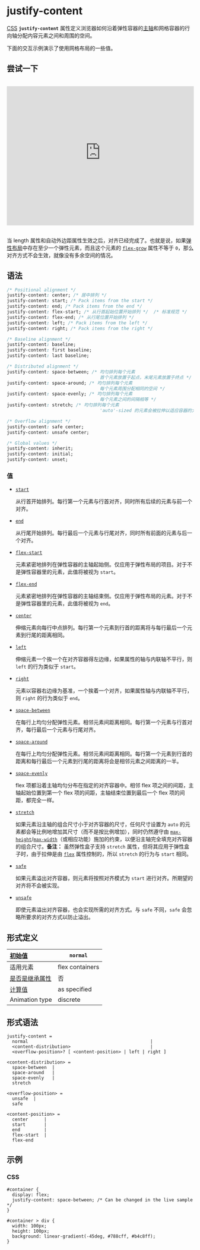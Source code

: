 # justify-content

[CSS](https://developer.mozilla.org/zh-CN/docs/Web/CSS) **`justify-content`** 属性定义浏览器如何沿着弹性容器的[主轴](https://developer.mozilla.org/zh-CN/docs/Glossary/Main_Axis)和网格容器的行向轴分配内容元素之间和周围的空间。

下面的交互示例演示了使用网格布局的一些值。

## 尝试一下

<iframe class="interactive is-default-height" height="200" src="https://interactive-examples.mdn.mozilla.net/pages/css/justify-content.html" title="MDN Web Docs Interactive Example" loading="lazy" data-readystate="complete" style="box-sizing: border-box; border: none; max-width: 100%; width: 765.719px; background-color: var(--background-secondary); border-radius: var(--elem-radius); color: var(--text-primary); height: 375px; margin: 1rem 0px; padding: 0px;"></iframe>

当 length 属性和自动外边距属性生效之后，对齐已经完成了。也就是说，如果[弹性布局](https://developer.mozilla.org/zh-CN/docs/Web/CSS/CSS_flexible_box_layout)中存在至少一个弹性元素，而且这个元素的 [`flex-grow`](https://developer.mozilla.org/zh-CN/docs/Web/CSS/flex-grow) 属性不等于 `0`，那么对齐方式不会生效，就像没有多余空间的情况。

## 语法

```css
/* Positional alignment */
justify-content: center; /* 居中排列 */
justify-content: start; /* Pack items from the start */
justify-content: end; /* Pack items from the end */
justify-content: flex-start; /* 从行首起始位置开始排列 */	/* 标准规范 */
justify-content: flex-end; /* 从行尾位置开始排列 */
justify-content: left; /* Pack items from the left */
justify-content: right; /* Pack items from the right */

/* Baseline alignment */
justify-content: baseline;
justify-content: first baseline;
justify-content: last baseline;

/* Distributed alignment */
justify-content: space-between; /* 均匀排列每个元素
                                   首个元素放置于起点，末尾元素放置于终点 */
justify-content: space-around; /* 均匀排列每个元素
                                   每个元素周围分配相同的空间 */
justify-content: space-evenly; /* 均匀排列每个元素
                                   每个元素之间的间隔相等 */
justify-content: stretch; /* 均匀排列每个元素
                                   'auto'-sized 的元素会被拉伸以适应容器的大小 */

/* Overflow alignment */
justify-content: safe center;
justify-content: unsafe center;

/* Global values */
justify-content: inherit;
justify-content: initial;
justify-content: unset;
```

### 值

-   [`start`](https://developer.mozilla.org/zh-CN/docs/Web/CSS/justify-content#start)

    从行首开始排列。每行第一个元素与行首对齐，同时所有后续的元素与前一个对齐。

-   [`end`](https://developer.mozilla.org/zh-CN/docs/Web/CSS/justify-content#end)

    从行尾开始排列。每行最后一个元素与行尾对齐，同时所有前面的元素与后一个对齐。

-   [`flex-start`](https://developer.mozilla.org/zh-CN/docs/Web/CSS/justify-content#flex-start)

    元素紧密地排列在弹性容器的主轴起始侧。仅应用于弹性布局的项目。对于不是弹性容器里的元素，此值将被视为 `start`。

-   [`flex-end`](https://developer.mozilla.org/zh-CN/docs/Web/CSS/justify-content#flex-end)

    元素紧密地排列在弹性容器的主轴结束侧。仅应用于弹性布局的元素。对于不是弹性容器里的元素，此值将被视为 `end`。

-   [`center`](https://developer.mozilla.org/zh-CN/docs/Web/CSS/justify-content#center)

    伸缩元素向每行中点排列。每行第一个元素到行首的距离将与每行最后一个元素到行尾的距离相同。

-   [`left`](https://developer.mozilla.org/zh-CN/docs/Web/CSS/justify-content#left)

    伸缩元素一个挨一个在对齐容器得左边缘，如果属性的轴与内联轴不平行，则 `left` 的行为类似于 `start`。

-   [`right`](https://developer.mozilla.org/zh-CN/docs/Web/CSS/justify-content#right)

    元素以容器右边缘为基准，一个挨着一个对齐，如果属性轴与内联轴不平行，则 `right` 的行为类似于 `end`。

-   [`space-between`](https://developer.mozilla.org/zh-CN/docs/Web/CSS/justify-content#space-between)

    在每行上均匀分配弹性元素。相邻元素间距离相同。每行第一个元素与行首对齐，每行最后一个元素与行尾对齐。

-   [`space-around`](https://developer.mozilla.org/zh-CN/docs/Web/CSS/justify-content#space-around)

    在每行上均匀分配弹性元素。相邻元素间距离相同。每行第一个元素到行首的距离和每行最后一个元素到行尾的距离将会是相邻元素之间距离的一半。

-   [`space-evenly`](https://developer.mozilla.org/zh-CN/docs/Web/CSS/justify-content#space-evenly)

    flex 项都沿着主轴均匀分布在指定的对齐容器中。相邻 flex 项之间的间距，主轴起始位置到第一个 flex 项的间距，主轴结束位置到最后一个 flex 项的间距，都完全一样。

-   [`stretch`](https://developer.mozilla.org/zh-CN/docs/Web/CSS/justify-content#stretch)

    如果元素沿主轴的组合尺寸小于对齐容器的尺寸，任何尺寸设置为 `auto` 的元素都会等比例地增加其尺寸（而不是按比例增加），同时仍然遵守由 [`max-height`](https://developer.mozilla.org/zh-CN/docs/Web/CSS/max-height)/[`max-width`](https://developer.mozilla.org/zh-CN/docs/Web/CSS/max-width)（或相应功能）施加的约束，以便沿主轴完全填充对齐容器的组合尺寸。**备注：** 虽然弹性盒子支持 `stretch` 属性，但将其应用于弹性盒子时，由于拉伸是由 [`flex`](https://developer.mozilla.org/zh-CN/docs/Web/CSS/flex) 属性控制的，所以 `stretch` 的行为与 `start` 相同。

-   [`safe`](https://developer.mozilla.org/zh-CN/docs/Web/CSS/justify-content#safe)

    如果元素溢出对齐容器，则元素将按照对齐模式为 `start` 进行对齐。所期望的对齐将不会被实现。

-   [`unsafe`](https://developer.mozilla.org/zh-CN/docs/Web/CSS/justify-content#unsafe)

    即使元素溢出对齐容器，也会实现所需的对齐方式。与 `safe` 不同，`safe` 会忽略所要求的对齐方式以防止溢出。

## 形式定义

| [初始值](https://developer.mozilla.org/zh-CN/docs/Web/CSS/initial_value) | `normal`        |
| :----------------------------------------------------------- | --------------- |
| 适用元素                                                     | flex containers |
| [是否是继承属性](https://developer.mozilla.org/zh-CN/docs/Web/CSS/Inheritance) | 否              |
| [计算值](https://developer.mozilla.org/zh-CN/docs/Web/CSS/computed_value) | as specified    |
| Animation type                                               | discrete        |

## 形式语法

```
justify-content = 
  normal                                              |
  <content-distribution>                              |
  <overflow-position>? [ <content-position> | left | right ]  

<content-distribution> = 
  space-between  |
  space-around   |
  space-evenly   |
  stretch        

<overflow-position> = 
  unsafe  |
  safe    

<content-position> = 
  center      |
  start       |
  end         |
  flex-start  |
  flex-end    
```

## 示例

### CSS

```
#container {
  display: flex;
  justify-content: space-between; /* Can be changed in the live sample */
}

#container > div {
  width: 100px;
  height: 100px;
  background: linear-gradient(-45deg, #788cff, #b4c8ff);
}
```